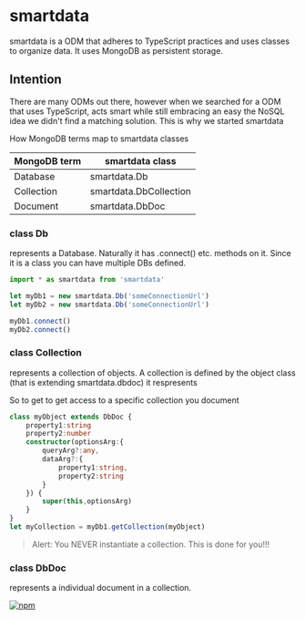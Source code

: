 # smartdata

smartdata is a ODM that adheres to TypeScript practices and uses classes to organize data.
It uses MongoDB as persistent storage.

## Intention
There are many ODMs out there, however when we searched for a ODM that uses TypeScript,
acts smart while still embracing an easy the NoSQL idea we didn't find a matching solution.
This is why we started smartdata

How MongoDB terms map to smartdata classes

MongoDB term | smartdata class
--- | ---
Database | smartdata.Db
Collection | smartdata.DbCollection
Document | smartdata.DbDoc

### class Db
represents a Database. Naturally it has .connect() etc. methods on it.
Since it is a class you can have multiple DBs defined.
```typescript
import * as smartdata from 'smartdata'

let myDb1 = new smartdata.Db('someConnectionUrl')
let myDb2 = new smartdata.Db('someConnectionUrl')

myDb1.connect()
myDb2.connect()
```

### class Collection
represents a collection of objects.
A collection is defined by the object class (that is extending smartdata.dbdoc) it respresents

So to get to get access to a specific collection you document
```typescript
class myObject extends DbDoc {
    property1:string
    property2:number
    constructor(optionsArg:{
        queryArg?:any,
        dataArg?:{
            property1:string,
            property2:string
        }
    }) {
        super(this,optionsArg)
    }
} 
let myCollection = myDb1.getCollection(myObject)
``` 

> Alert: You NEVER instantiate a collection.
This is done for you!!!

### class DbDoc
represents a individual document in a collection.




[![npm](https://push.rocks/assets/repo-header.svg)](https://push.rocks)
